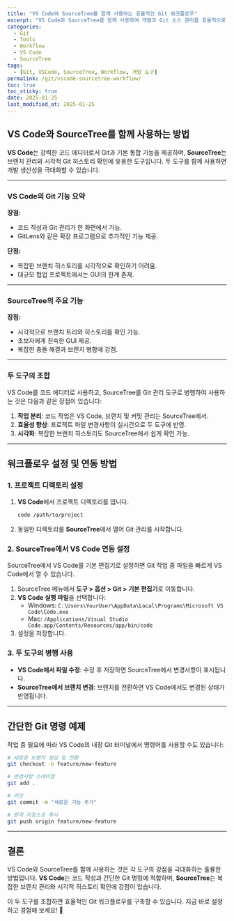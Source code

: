 ```yaml
---
title: "VS Code와 SourceTree를 함께 사용하는 효율적인 Git 워크플로우"
excerpt: "VS Code와 SourceTree를 함께 사용하여 개발과 Git 소스 관리를 효율적으로 처리하는 방법을 소개합니다. 두 도구의 장점과 연동 방법을 코드 예제와 함께 설명합니다."
categories:
  - Git
  - Tools
  - Workflow
  - VS Code
  - SourceTree
tags:
  - [Git, VSCode, SourceTree, Workflow, 개발 도구]
permalink: /git/vscode-sourcetree-workflow/
toc: true
toc_sticky: true
date: 2025-01-25
last_modified_at: 2025-01-25
---
```


## VS Code와 SourceTree를 함께 사용하는 방법

**VS Code**는 강력한 코드 에디터로서 Git과 기본 통합 기능을 제공하며, **SourceTree**는 브랜치 관리와 시각적 Git 히스토리 확인에 유용한 도구입니다. 두 도구를 함께 사용하면 개발 생산성을 극대화할 수 있습니다.

---

### VS Code의 Git 기능 요약

**장점:**
- 코드 작성과 Git 관리가 한 화면에서 가능.
- GitLens와 같은 확장 프로그램으로 추가적인 기능 제공.

**단점:**
- 복잡한 브랜치 히스토리를 시각적으로 확인하기 어려움.
- 대규모 협업 프로젝트에서는 GUI의 한계 존재.

---

### SourceTree의 주요 기능

**장점:**
- 시각적으로 브랜치 트리와 히스토리를 확인 가능.
- 초보자에게 친숙한 GUI 제공.
- 복잡한 충돌 해결과 브랜치 병합에 강점.

---

### 두 도구의 조합
VS Code를 코드 에디터로 사용하고, SourceTree를 Git 관리 도구로 병행하여 사용하는 것은 다음과 같은 장점이 있습니다:

1. **작업 분리**: 코드 작업은 VS Code, 브랜치 및 커밋 관리는 SourceTree에서.
2. **효율성 향상**: 프로젝트 파일 변경사항이 실시간으로 두 도구에 반영.
3. **시각화**: 복잡한 브랜치 히스토리도 SourceTree에서 쉽게 확인 가능.

---

## 워크플로우 설정 및 연동 방법

### 1. 프로젝트 디렉토리 설정

1. **VS Code**에서 프로젝트 디렉토리를 엽니다.
   ```bash
   code /path/to/project
   ```

2. 동일한 디렉토리를 **SourceTree**에서 열어 Git 관리를 시작합니다.

### 2. SourceTree에서 VS Code 연동 설정

SourceTree에서 VS Code를 기본 편집기로 설정하면 Git 작업 중 파일을 빠르게 VS Code에서 열 수 있습니다.

1. SourceTree 메뉴에서 **도구 > 옵션 > Git > 기본 편집기**로 이동합니다.
2. **VS Code 실행 파일**을 선택합니다:
   - Windows: `C:\Users\YourUser\AppData\Local\Programs\Microsoft VS Code\Code.exe`
   - Mac: `/Applications/Visual Studio Code.app/Contents/Resources/app/bin/code`
3. 설정을 저장합니다.

### 3. 두 도구의 병행 사용

- **VS Code에서 파일 수정**: 수정 후 저장하면 SourceTree에서 변경사항이 표시됩니다.
- **SourceTree에서 브랜치 변경**: 브랜치를 전환하면 VS Code에서도 변경된 상태가 반영됩니다.

---

## 간단한 Git 명령 예제

작업 중 필요에 따라 VS Code의 내장 Git 터미널에서 명령어를 사용할 수도 있습니다:

```bash
# 새로운 브랜치 생성 및 전환
git checkout -b feature/new-feature

# 변경사항 스테이징
git add .

# 커밋
git commit -m "새로운 기능 추가"

# 원격 저장소로 푸시
git push origin feature/new-feature
```

---

## 결론

VS Code와 SourceTree를 함께 사용하는 것은 각 도구의 강점을 극대화하는 훌륭한 방법입니다. **VS Code**는 코드 작성과 간단한 Git 명령에 적합하며, **SourceTree**는 복잡한 브랜치 관리와 시각적 히스토리 확인에 강점이 있습니다.

이 두 도구를 조합하면 효율적인 Git 워크플로우를 구축할 수 있습니다. 지금 바로 설정하고 경험해 보세요! 🚀
